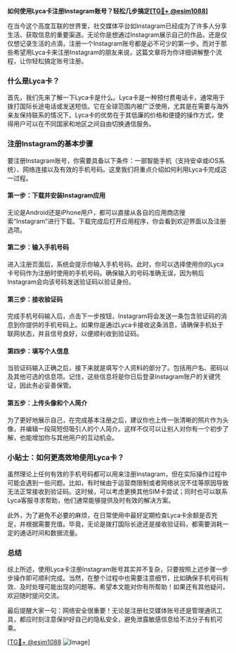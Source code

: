 **如何使用Lyca卡注册Instagram账号？轻松几步搞定[[TG💪+ @esim1088](https://t.me/s/esim1088)]**

在当今这个高度互联的世界里，社交媒体平台如Instagram已经成为了许多人分享生活、获取信息的重要渠道。无论你是想通过Instagram展示自己的作品，还是仅仅想记录生活的点滴，注册一个Instagram账号都是必不可少的第一步。而对于那些希望用Lyca卡来注册Instagram的朋友来说，这篇文章将为你详细讲解整个流程，让你轻松搞定账号注册。

### 什么是Lyca卡？

首先，我们先来了解一下Lyca卡是什么。Lyca卡是一种预付费电话卡，通常用于拨打国际长途电话或发送短信。它在全球范围内被广泛使用，尤其是在需要与海外亲友保持联系的情况下。Lyca卡的优势在于其低廉的价格和便捷的操作方式，使得用户可以在不同国家和地区之间自由切换通信服务。

### 注册Instagram的基本步骤

要注册Instagram账号，你需要具备以下条件：一部智能手机（支持安卓或iOS系统）、网络连接以及有效的手机号码。这里我们将重点介绍如何利用Lyca卡完成这一过程。

#### 第一步：下载并安装Instagram应用

无论是Android还是iPhone用户，都可以直接从各自的应用商店搜索“Instagram”进行下载。下载完成后打开应用程序，你会看到欢迎界面以及注册选项。

#### 第二步：输入手机号码

进入注册页面后，系统会提示你输入手机号码。此时，你可以选择使用你的Lyca卡号码作为注册时使用的手机号码。确保输入的号码准确无误，因为稍后Instagram会向该号码发送验证码以验证身份。

#### 第三步：接收验证码

完成手机号码输入后，点击下一步按钮，Instagram将会发送一条包含验证码的消息到你提供的手机号码上。如果你是通过Lyca卡接收这条消息，请确保手机处于联网状态，并且信号良好，以便顺利收到验证码。

#### 第四步：填写个人信息

当验证码输入正确之后，接下来就是填写个人资料的部分了。包括用户名、密码以及其他可选的信息项。记住，这些信息将是你日后登录Instagram账户的关键凭证，因此务必妥善保管。

#### 第五步：上传头像和个人简介

为了更好地展示自己，在完成基本注册之后，建议你也上传一张清晰的照片作为头像，并编辑一段简短但吸引人的个人简介。这样不仅可以让别人对你有一个初步了解，也能增加你与其他用户的互动机会。

### 小贴士：如何更高效地使用Lyca卡？

虽然理论上任何有效的手机号码都可以用来注册Instagram，但在实际操作过程中可能会遇到一些问题。比如，有时候由于运营商限制或者网络状况不佳等原因导致无法正常接收到验证码。这时候，可以考虑更换其他SIM卡尝试；同时也可以联系Lyca客服寻求帮助，他们通常能够提供及时有效的解决方案。

此外，为了避免不必要的麻烦，在日常使用中最好定期检查Lyca卡余额是否充足，并根据需要充值。毕竟，无论是拨打国际长途还是接收验证码，都需要消耗一定的通话时间和数据流量。

### 总结

综上所述，使用Lyca卡注册Instagram账号其实并不复杂，只要按照上述步骤一步步操作即可顺利完成。当然，在整个过程中也需要注意细节，比如确保手机号码有效、及时处理可能出现的问题等。希望本文能对你有所帮助！如果还有其他疑问，欢迎随时提问交流。

最后提醒大家一句：网络安全很重要！无论是注册社交媒体账号还是管理通讯工具，都应时刻注意保护好自己的隐私安全，避免泄露敏感信息给不法分子有机可乘。

[[TG💪+ @esim1088](https://t.me/s/esim1088) ![Image](https://i.postimg.cc/4NQfJmqS/Snipaste-2025-05-13-00-14-12.png)]